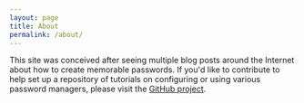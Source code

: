 ```yaml
---
layout: page
title: About
permalink: /about/
---
```


This site was conceived after seeing multiple blog posts around the Internet about how to create memorable passwords.  If you'd like to contribute to help set up a repository of tutorials on configuring or using various password managers, please visit the [GitHub project](https://github.com/lifemeetscode/siuapm).